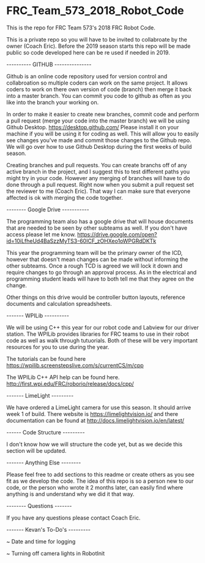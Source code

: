 # FRC_Team_573_2018_Robot_Code
This is the repo for FRC Team 573's 2018 FRC Robot Code.

This is a private repo so you will have to be invited to collabroate by the owner (Coach Eric). 
Before the 2019 season starts this repo will be made public so code developed here can be re used if needed in 2019.

---------- GITHUB ---------------

Github is an online code repository used for version control and collabroation so multiple coders can work on the same project.
It allows coders to work on there own version of code (branch) then merge it back into a master branch. 
You can commit you code to github as often as you like into the branch your working on. 

In order to make it easier to create new branches, commit code and perform a pull request (merge your code into the master branch) we will be using Github Desktop. https://desktop.github.com/ Please install it on your machine if you will be using it for coding as well. This will allow you to easily see changes you've made and commit those changes to the Github repo. We will go over how to use Github Desktop during the first weeks of build season.

Creating branches and pull requests. You can create branchs off of any active branch in the project, and I suggest this to test different paths you might try in your code. However any merging of branches will have to do done through a pull request. Right now when you submit a pull request set the reviewer to me (Coach Eric). That way I can make sure that everyone affected is ok with merging the code together.

-------- Google Drive -----------

The programming team also has a google drive that will house documents that are needed to be seen by other subteams as well. If you don't have access please let me know.  https://drive.google.com/open?id=10iLfheUd4BaSzzMyTS3-60ICF_zOHXeo1oWPGRdDKTk

This year the programming team will be the primary owner of the ICD, however that doesn't mean changes can be made without informing the other subteams. Once a rough TCD is agreed we will lock it down and require changes to go through an approval process. As in the electrical and programming student leads will have to both tell me that they agree on the change.

Other things on this drive would be controller button layouts, reference documents and calculation spreadsheets.

------- WPILib ----------

We will be using C++ this year for our robot code and Labview for our driver station. The WPILib provides libraries for FRC teams to use in their robot code as well as walk through tutuorials. Both of these will be very important resources for you to use during the year.

The tutorials can be found here https://wpilib.screenstepslive.com/s/currentCS/m/cpp

The WPILib C++ API help can be found here. http://first.wpi.edu/FRC/roborio/release/docs/cpp/ 

------- LimeLight ---------

We have ordered a LimeLight camera for use this season. It should arrive week 1 of build. There website is https://limelightvision.io/ and there documentation can be found at http://docs.limelightvision.io/en/latest/

------ Code Structure ---------

I don't know how we will structure the code yet, but as we decide this section will be updated.

------- Anything Else --------

Please feel free to add sections to this readme or create others as you see fit as we develop the code. The idea of this repo is so a person new to our code, or the person who wrote it 2 months later, can easily find where anything is and understand why we did it that way.

-------- Questions -------

If you have any questions please contact Coach Eric.

------- Kevan's To-Do's ---------

 ~ Date and time for logging

 ~ Turning off camera lights in RobotInit
